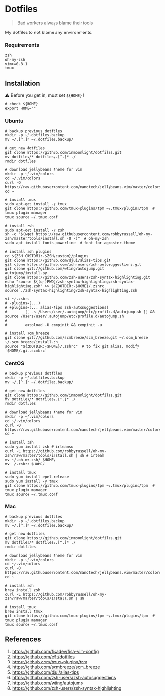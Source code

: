 # Dotfiles

> Bad workers always blame their tools

My dotfiles to not blame any environments. 

### Requirements
```
zsh
oh-my-zsh
vim>=0.8.1
tmux
```

## Installation

:warning:  Before you get in, must set `${HOME}` !
```shell
# check ${HOME}
export HOME=""
```

### Ubuntu
```shell
# backup previous dotfiles
mkdir -p ~/.dotfiles.backup
mv ~/.[^.]* ~/.dotfiles.backup/

# get new dotfiles
git clone https://github.com/inmoonlight/dotfiles.git
mv dotfiles/* dotfiles/.[^.]* ./
rmdir dotfiles

# download jellybeans theme for vim
mkdir -p ~/.vim/colors
cd ~/.vim/colors
curl -O https://raw.githubusercontent.com/nanotech/jellybeans.vim/master/colors/jellybeans.vim
cd ~

# install tmux
sudo apt-get install -y tmux
git clone https://github.com/tmux-plugins/tpm ~/.tmux/plugins/tpm  # tmux plugin manager
tmux source ~/.tmux.conf

# install zsh
sudo apt-get install -y zsh
sh -c "$(wget https://raw.githubusercontent.com/robbyrussell/oh-my-zsh/master/tools/install.sh -O -)"  # oh-my-zsh
sudo apt install fonts-powerline  # font for agnoster-theme

# install zsh plugins
cd ${ZSH_CUSTOM1:-$ZSH/custom}/plugins
git clone https://github.com/djui/alias-tips.git
git clone https://github.com/zsh-users/zsh-autosuggestions.git
git clone git://github.com/wting/autojump.git
autojump/install.py
git clone https://github.com/zsh-users/zsh-syntax-highlighting.git
echo "source ${(q-)PWD}/zsh-syntax-highlighting/zsh-syntax-highlighting.zsh" >> ${ZDOTDIR:-$HOME}/.zshrc
source ./zsh-syntax-highlighting/zsh-syntax-highlighting.zsh

vi ~/.zshrc
# -plugins=(...)
# +plugins=(... alias-tips zsh-autosuggestions)
#        [[ -s /Users/user/.autojump/etc/profile.d/autojump.sh ]] && source /Users/user/.autojump/etc/profile.d/autojump.sh
#
#        autoload -U compinit && compinit -u

# install scm_breeze
git clone git://github.com/scmbreeze/scm_breeze.git ~/.scm_breeze
~/.scm_breeze/install.sh
source "${ZDOTDIR:-$HOME}/.zshrc"  # to fix git alias, modify `$HOME/.git.scmbrc`
```

### CentOS
```shell
# backup previous dotfiles
mkdir -p ~/.dotfiles.backup
mv ~/.[^.]* ~/.dotfiles.backup/

# get new dotfiles
git clone https://github.com/inmoonlight/dotfiles.git
mv dotfiles/* dotfiles/.[^.]* ./
rmdir dotfiles

# download jellybeans theme for vim
mkdir -p ~/.vim/colors
cd ~/.vim/colors
curl -O https://raw.githubusercontent.com/nanotech/jellybeans.vim/master/colors/jellybeans.vim
cd ~

# install zsh
sudo yum install zsh # irteamsu
curl -L https://github.com/robbyrussell/oh-my-zsh/raw/master/tools/install.sh | sh # irteam
mv ~/.oh-my-zsh/ $HOME/
mv ~/.zshrc $HOME/

# install tmux
sudo yum install epel-release
sudo yum install -y tmux
git clone https://github.com/tmux-plugins/tpm ~/.tmux/plugins/tpm  # tmux plugin manager
tmux source ~/.tmux.conf
```

### Mac
```shell
# backup previous dotfiles
mkdir -p ~/.dotfiles.backup
mv ~/.[^.]* ~/.dotfiles.backup/

# get new dotfiles
git clone https://github.com/inmoonlight/dotfiles.git
mv dotfiles/* dotfiles/.[^.]* ./
rmdir dotfiles

# download jellybeans theme for vim
mkdir -p ~/.vim/colors
cd ~/.vim/colors
curl -O https://raw.githubusercontent.com/nanotech/jellybeans.vim/master/colors/jellybeans.vim
cd ~

# install zsh
brew install zsh
curl -L https://github.com/robbyrussell/oh-my-zsh/raw/master/tools/install.sh | sh

# install tmux
brew install tmux
git clone https://github.com/tmux-plugins/tpm ~/.tmux/plugins/tpm  # tmux plugin manager
tmux source ~/.tmux.conf
```



## References
1. https://github.com/fisadev/fisa-vim-config
2. https://github.com/e9t/dotfiles 
3. https://github.com/tmux-plugins/tpm
4. https://github.com/scmbreeze/scm_breeze
5. https://github.com/djui/alias-tips
6. https://github.com/zsh-users/zsh-autosuggestions
7. https://github.com/wting/autojump
8. https://github.com/zsh-users/zsh-syntax-highlighting

